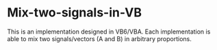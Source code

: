 # Mix-two-signals-in-VB
This is an implementation designed in VB6/VBA. Each implementation is able to mix two signals/vectors (A and B) in arbitrary proportions.
